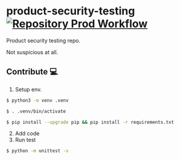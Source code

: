 # product-security-testing [![Repository Prod Workflow](https://github.com/gdcorp-infosec/product-security-testing/actions/workflows/cicd-prod.yml/badge.svg?branch=main)](https://github.com/gdcorp-infosec/product-security-testing/actions/workflows/cicd-prod.yml)

Product security testing repo.

Not suspicious at all.

## Contribute 💻

1. Setup env.

```bash
$ python3 -m venv .venv

$ . .venv/bin/activate

$ pip install --upgrade pip && pip install -r requirements.txt
```

2. Add code
3. Run test

```bash
$ python -m unittest -v
```
